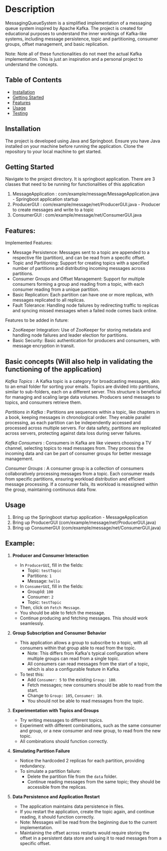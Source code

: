 # Description
MessagingQueueSystem is a simplified implementation of a messaging queue system inspired by Apache Kafka. The project is created for educational purposes to understand the inner workings of Kafka-like systems, including message persistence, topic and partitioning, consumer groups, offset management, and basic replication.

Note: Note all of these functionalities do not meet the actual Kafka implementation. This is just an inspiration and a personal project to understand the concepts.

## Table of Contents
- [Installation](#installation)
- [Getting Started](#getting-started)
- [Features](#features)
- [Usage](#usage)
- [Testing](#testing)

## Installation

The project is developed using Java and Springboot. Ensure you have Java installed on your machine before running the application. Clone the repository to your local machine to get started.

## Getting Started

Navigate to the project directory.
It is springboot application. 
There are 3 classes that need to be running for functionalities of this application
1. MessageApplication : com/example/message/MessageApplication.java - Springboot application startup
2. ProducerGUI : com/example/message/net/ProducerGUI.java - Producer to create messages and write to a topic
3. ConsumerGUI : com/example/message/net/ConsumerGUI.java

## Features:
Implemented Features: 
- Message Persistence: Messages sent to a topic are appended to a respective file (partition), and can be read from a specific offset. 
- Topic and Partitioning: Support for creating topics with a specified number of partitions and distributing incoming messages across partitions.
- Consumer Groups and Offset Management: Support for multiple consumers forming a group and reading from a topic, with each consumer reading from a unique partition. 
- Basic Replication: Each partition can have one or more replicas, with messages replicated to all replicas. 
- Fault Tolerance: Handling node failures by redirecting traffic to replicas and syncing missed messages when a failed node comes back online.
 
Features to be added in future: 
- ZooKeeper Integration: Use of ZooKeeper for storing metadata and handling node failures and leader election for partitions.
- Basic Security: Basic authentication for producers and consumers, with message encryption in transit.

## Basic concepts (Will also help in validating the functioning of the application)

*Kafka Topics* : 
A Kafka topic is a category for broadcasting messages, akin to an email folder for sorting your emails. Topics are divided into partitions, similar to sub-folders, each on a different server. This structure is beneficial for managing and scaling large data volumes. Producers send messages to topics, and consumers retrieve them.

*Partitions in Kafka* : 
Partitions are sequences within a topic, like chapters in a book, keeping messages in chronological order. They enable parallel processing, as each partition can be independently accessed and processed across multiple servers. For data safety, partitions are replicated across servers, protecting against data loss during server failures.

*Kafka Consumers* :
Consumers in Kafka are like viewers choosing a TV channel, selecting topics to read messages from. They process the incoming data and can be part of consumer groups for better message management.

*Consumer Groups* : 
A consumer group is a collection of consumers collaboratively processing messages from a topic. Each consumer reads from specific partitions, ensuring workload distribution and efficient message processing. If a consumer fails, its workload is reassigned within the group, maintaining continuous data flow.

## Usage

1. Bring up the Springboot startup application - MessageApplication
2. Bring up ProducerGUI (com/example/message/net/ProducerGUI.java)
3. Bring up ConsumerGUI (com/example/message/net/ConsumerGUI.java)

## Example: 

1. **Producer and Consumer Interaction**
   - In `ProducerGUI`, fill in the fields:
     - Topic: `testTopic`
     - Partitions: `1`
     - Message: `hello`
   - In `ConsumerGUI`, fill in the fields:
     - GroupId: `100`
     - Consumer: `2`
     - Topic: `testTopic`
   - Then, click on `Fetch Message`. 
   - You should be able to fetch the message. 
   - Continue producing and fetching messages. This should work seamlessly.

2. **Group Subscription and Consumer Behavior**
   - This application allows a group to subscribe to a topic, with all consumers within that group able to read from the topic.
     - Note: This differs from Kafka's typical configuration where multiple groups can read from a single topic.
     - All consumers can read messages from the start of a topic, which is also a configurable feature in Kafka.
   - To test this:
     - Add `Consumer: 5` to the existing `Group: 100`.
     - Fetch messages; new consumers should be able to read from the start.
     - Change to `Group: 105`, `Consumer: 10`.
     - You should not be able to read messages from the topic.

3. **Experimentation with Topics and Groups**
   - Try writing messages to different topics.
   - Experiment with different combinations, such as the same consumer and group, or a new consumer and new group, to read from the new topic.
   - All combinations should function correctly.

4. **Simulating Partition Failure**
   - Notice the hardcoded 2 replicas for each partition, providing redundancy.
   - To simulate a partition failure:
     - Delete the partition file from the `data` folder.
     - Continue reading messages from the same topic; they should be accessible from the replicas.

5. **Data Persistence and Application Restart**
   - The application maintains data persistence in files.
   - If you restart the application, create the topic again, and continue reading, it should function correctly.
   - Note: Messages will be read from the beginning due to the current implementation.
   - Maintaining the offset across restarts would require storing the offset in a persistent data store and using it to read messages from a specific offset.

